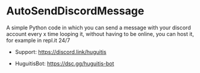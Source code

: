 # AutoSendDiscordMessage
A simple Python code in which you can send a message with your discord account every x time looping it, without having to be online, you can host it, for example in repl.it 24/7

- Support: https://discord.link/huguitis

- HuguitisBot: https://dsc.gg/huguitis-bot
